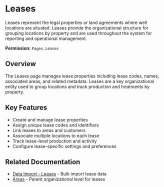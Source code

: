 # Leases

Leases represent the legal properties or land agreements where well locations are situated. Leases provide the organizational structure for grouping locations by property and are used throughout the system for reporting and operational management.

**Permission:** `Pages.Leases`

## Overview

The Leases page manages lease properties including lease codes, names, associated areas, and related metadata. Leases are a key organizational entity used to group locations and track production and treatments by property.

## Key Features

* Create and manage lease properties
* Assign unique lease codes and identifiers
* Link leases to areas and customers
* Associate multiple locations to each lease
* Track lease-level production and activity
* Configure lease-specific settings and preferences

## Related Documentation

* [Data Import - Leases](../Imports/Leases.md) - Bulk import lease data
* [Areas](Areas.md) - Parent organizational level for leases

